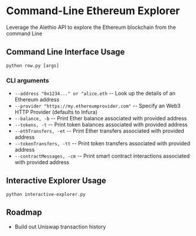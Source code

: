 # Command-Line Ethereum Explorer

Leverage the Alethio API to explore the Ethereum blockchain from the command Line

## Command Line Interface Usage

`python row.py [args]`

### CLI arguments

* `--address "0x1234..." or "alice.eth` -- Look up the details of an Ethereum address 
* `--provider "https://my.ethereumprovider.com"` -- Specify an Web3 HTTP Provider (defaults to Infura)
* `--balance, -b` -- Print Ether balance associated with provided address
* `--tokens, -t` -- Print token balances associated with provided address
* `--ethTransfers, -et` -- Print Ether transfers associated with provided address
* `--tokenTransfers, -tt` -- Print token transfers associated with provided address
* `--contractMessages, -cm` -- Print smart contract interactions associated with provided address

## Interactive Explorer Usage

`python interactive-explorer.py`

## Roadmap

* Build out Uniswap transaction history
